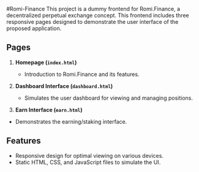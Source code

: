 #Romi-Finance
This project is a dummy frontend for Romi.Finance, a decentralized perpetual exchange concept. 
This frontend includes three responsive pages designed to demonstrate the user interface of the proposed application.
## Pages

1. **Homepage (`index.html`)**
   - Introduction to Romi.Finance and its features.

2. **Dashboard Interface (`dashboard.html`)**
   - Simulates the user dashboard for viewing and managing positions.

3.  **Earn Interface (`earn.html`)**
   - Demonstrates the earning/staking interface.

## Features

- Responsive design for optimal viewing on various devices.
- Static HTML, CSS, and JavaScript files to simulate the UI.
